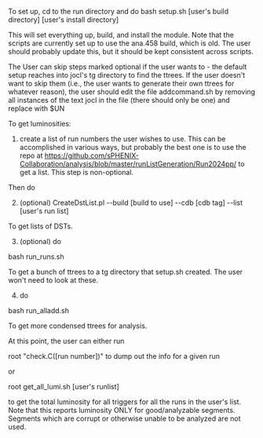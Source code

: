 To set up, cd to the run directory and do 
bash setup.sh [user's build directory] [user's install directory]

This will set everything up, build, and install the module. Note that the scripts are currently set up to use the ana.458 build, which is old. The user should probably update this, but it should be kept consistent across scripts.

The User can skip steps marked optional if the user wants to - the default setup reaches into jocl's tg directory to find the ttrees. If the user doesn't want to skip them (i.e., the user wants to generate their own ttrees for whatever reason), the user should edit the file addcommand.sh by removing all instances of the text jocl in the file (there should only be one) and replace with $UN

To get luminosities:

1. create a list of run numbers the user wishes to use. This can be accomplished in various ways, but probably the best one is to use the repo at https://github.com/sPHENIX-Collaboration/analysis/blob/master/runListGeneration/Run2024pp/ to get a list. This step is non-optional.

Then do

2. (optional) CreateDstList.pl --build [build to use] --cdb [cdb tag] --list [user's run list]

To get lists of DSTs.

3. (optional) do

bash run_runs.sh

To get a bunch of ttrees to a tg directory that setup.sh created. The user won't need to look at these.

4. do

bash run_alladd.sh

To get more condensed ttrees for analysis.

At this point, the user can either run

root "check.C([run number])" to dump out the info for a given run

or

root get_all_lumi.sh [user's runlist]

to get the total luminosity for all triggers for all the runs in the user's list. Note that this reports luminosity ONLY for good/analyzable segments. Segments which are corrupt or otherwise unable to be analyzed are not used.